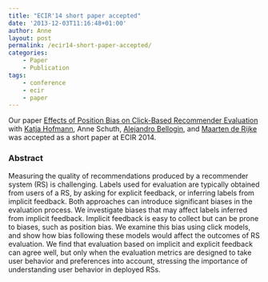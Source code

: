 ```yaml
---
title: "ECIR'14 short paper accepted"
date: '2013-12-03T11:16:48+01:00'
author: Anne
layout: post
permalink: /ecir14-short-paper-accepted/
categories:
    - Paper
    - Publication
tags:
    - conference
    - ecir
    - paper
---
```


Our
paper [Effects of Position Bias on Click-Based Recommender Evaluation](/publications/hofmann2014)
with [Katja Hofmann](http://katja-hofmann.de), Anne Schuth, [Alejandro Bellogin](http://ir.ii.uam.es/~alejandro/),
and [Maarten de Rijke](http://staff.science.uva.nl/~mdr/) was accepted as a short paper at ECIR 2014.

### Abstract

Measuring the quality of recommendations produced by a recommender system (RS) is challenging. Labels used for
evaluation are typically obtained from users of a RS, by asking for explicit feedback, or inferring labels from implicit
feedback. Both approaches can introduce significant biases in the evaluation process. We investigate biases that may
affect labels inferred from implicit feedback. Implicit feedback is easy to collect but can be prone to biases, such as
position bias. We examine this bias using click models, and show how bias following these models would affect the
outcomes of RS evaluation. We find that evaluation based on implicit and explicit feedback can agree well, but only when
the evaluation metrics are designed to take user behavior and preferences into account, stressing the importance of
understanding user behavior in deployed RSs.
